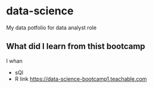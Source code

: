 # data-science
My data potfolio for data analyst role
## What did I learn from thist bootcamp 
I whan
- sQl
- R
link https://data-science-bootcamp1.teachable.com
